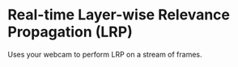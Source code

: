 # Real-time Layer-wise Relevance Propagation (LRP)

Uses your webcam to perform LRP on a stream of frames.

